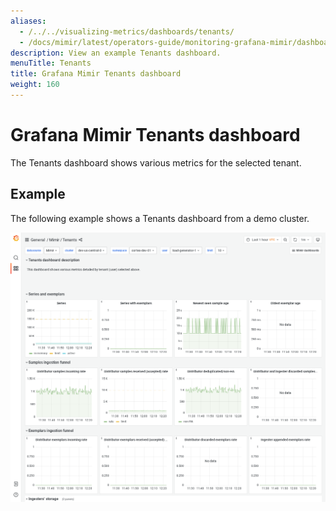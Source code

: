 ```yaml
---
aliases:
  - /../../visualizing-metrics/dashboards/tenants/
  - /docs/mimir/latest/operators-guide/monitoring-grafana-mimir/dashboards/tenants/
description: View an example Tenants dashboard.
menuTitle: Tenants
title: Grafana Mimir Tenants dashboard
weight: 160
---
```


# Grafana Mimir Tenants dashboard

The Tenants dashboard shows various metrics for the selected tenant.

## Example

The following example shows a Tenants dashboard from a demo cluster.

![Grafana Mimir tenants dashboard](mimir-tenants.png)
